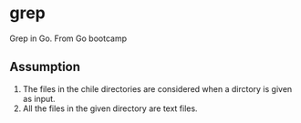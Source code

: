 # grep
Grep in Go. From Go bootcamp

## Assumption
1. The files in the chile directories are considered when a dirctory is given as input.
2. All the files in the given directory are text files.
